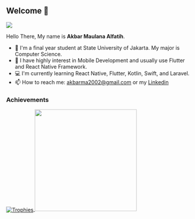 ## Welcome 👋

![](https://komarev.com/ghpvc/?username=MauL08&style=flat)

Hello There, My name is **Akbar Maulana Alfatih**.

- 🔭 I'm a final year student at State University of Jakarta. My major is Computer Science.
- 🌱 I have highly interest in Mobile Development and usually use Flutter and React Native Framework.
- 💻 I'm currently learning React Native, Flutter, Kotlin, Swift, and Laravel.
- 📫 How to reach me: akbarma2002@gmail.com or my [Linkedin](https://www.linkedin.com/in/akbar-alfatih)

### Achievements

<div>
  <a href="https://github.com/ryo-ma/github-profile-trophy">
    <img align="center" src="https://github-profile-trophy.vercel.app/?theme=gruvbox&margin-w=8&column=9&username=MauL08" alt="Trophies" />
  </a>

  <a href="https://github.com/MauL08" align="center">
    <img width="275em" src="https://github-readme-stats.vercel.app/api/top-langs/?username=MauL08&layout=donut&theme=tokyonight"/>
  </a>
</div>
